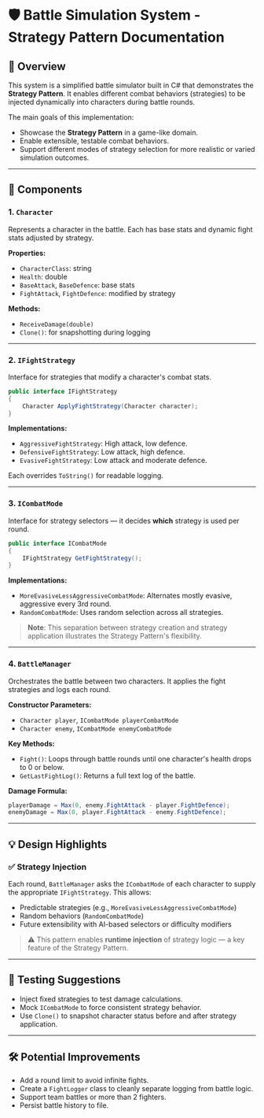 ﻿# 🛡️ Battle Simulation System - Strategy Pattern Documentation

## 📌 Overview

This system is a simplified battle simulator built in C# that demonstrates the **Strategy Pattern**. It enables different combat behaviors (strategies) to be injected dynamically into characters during battle rounds.

The main goals of this implementation:
- Showcase the **Strategy Pattern** in a game-like domain.
- Enable extensible, testable combat behaviors.
- Support different modes of strategy selection for more realistic or varied simulation outcomes.

---

## 🔧 Components

### 1. `Character`
Represents a character in the battle. Each has base stats and dynamic fight stats adjusted by strategy.

**Properties:**
- `CharacterClass`: string
- `Health`: double
- `BaseAttack`, `BaseDefence`: base stats
- `FightAttack`, `FightDefence`: modified by strategy

**Methods:**
- `ReceiveDamage(double)`
- `Clone()`: for snapshotting during logging

---

### 2. `IFightStrategy`
Interface for strategies that modify a character's combat stats.

```csharp
public interface IFightStrategy
{
    Character ApplyFightStrategy(Character character);
}
```

**Implementations:**
- `AggressiveFightStrategy`: High attack, low defence.
- `DefensiveFightStrategy`: Low attack, high defence.
- `EvasiveFightStrategy`: Low attack and moderate defence.

Each overrides `ToString()` for readable logging.

---

### 3. `ICombatMode`
Interface for strategy selectors — it decides **which** strategy is used per round.

```csharp
public interface ICombatMode
{
    IFightStrategy GetFightStrategy();
}
```

**Implementations:**
- `MoreEvasiveLessAggressiveCombatMode`: Alternates mostly evasive, aggressive every 3rd round.
- `RandomCombatMode`: Uses random selection across all strategies.

> **Note**: This separation between strategy creation and strategy application illustrates the Strategy Pattern's flexibility.

---

### 4. `BattleManager`
Orchestrates the battle between two characters. It applies the fight strategies and logs each round.

**Constructor Parameters:**
- `Character player`, `ICombatMode playerCombatMode`
- `Character enemy`, `ICombatMode enemyCombatMode`

**Key Methods:**
- `Fight()`: Loops through battle rounds until one character's health drops to 0 or below.
- `GetLastFightLog()`: Returns a full text log of the battle.

**Damage Formula:**
```csharp
playerDamage = Max(0, enemy.FightAttack - player.FightDefence);
enemyDamage = Max(0, player.FightAttack - enemy.FightDefence);
```

---

## 💡 Design Highlights

### ✅ Strategy Injection
Each round, `BattleManager` asks the `ICombatMode` of each character to supply the appropriate `IFightStrategy`. This allows:
- Predictable strategies (e.g., `MoreEvasiveLessAggressiveCombatMode`)
- Random behaviors (`RandomCombatMode`)
- Future extensibility with AI-based selectors or difficulty modifiers

> ⚠️ This pattern enables **runtime injection** of strategy logic — a key feature of the Strategy Pattern.

---

## 🧪 Testing Suggestions
- Inject fixed strategies to test damage calculations.
- Mock `ICombatMode` to force consistent strategy behavior.
- Use `Clone()` to snapshot character status before and after strategy application.

---

## 🛠️ Potential Improvements
- Add a round limit to avoid infinite fights.
- Create a `FightLogger` class to cleanly separate logging from battle logic.
- Support team battles or more than 2 fighters.
- Persist battle history to file.

